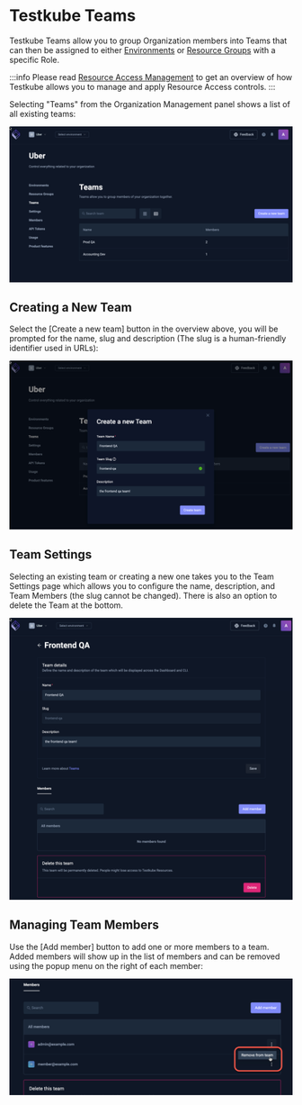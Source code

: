 # Testkube Teams

Testkube Teams allow you to group Organization members into Teams that can then be assigned to either
[Environments](/testkube-pro/articles/environment-management#environment-members) or [Resource Groups](/articles/resource-groups) with a specific Role.

:::info
Please read [Resource Access Management](/articles/resource-access-management) to get an overview of how Testkube
allows you to manage and apply Resource Access controls.
:::

Selecting "Teams" from the Organization Management panel shows a list of all existing teams:

![Teams Overview](../img/teams-overview.png)

## Creating a New Team

Select the [Create a new team] button in the overview above, you will be prompted for the name, slug and description
(The slug is a human-friendly identifier used in URLs):

![Create Team](images/create-team.png)

## Team Settings

Selecting an existing team or creating a new one takes you to the Team Settings page which allows you to configure
the name, description, and Team Members (the slug cannot be changed). There is also an option to delete the Team at 
the bottom.

![Team Details](images/team-details.png)

## Managing Team Members

Use the [Add member] button to add one or more members to a team. Added members will show up in the list of
members and can be removed using the popup menu on the right of each member:

![Team Members](images/team-members.png)
